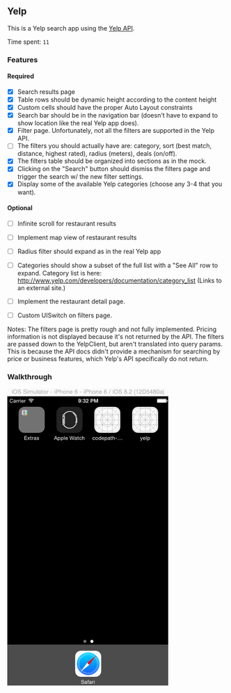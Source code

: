 ## Yelp

This is a Yelp search app using the [Yelp API](http://www.yelp.com/developers/documentation).

Time spent: `11`

### Features

#### Required

- [x] Search results page
- [x] Table rows should be dynamic height according to the content height
- [x] Custom cells should have the proper Auto Layout constraints
- [x] Search bar should be in the navigation bar (doesn't have to expand to show location like the real Yelp app does).
- [X] Filter page. Unfortunately, not all the filters are supported in the Yelp API.
- [ ] The filters you should actually have are: category, sort (best match, distance, highest rated), radius (meters), deals (on/off).
- [X] The filters table should be organized into sections as in the mock.
- [X] Clicking on the "Search" button should dismiss the filters page and trigger the search w/ the new filter settings.
- [X] Display some of the available Yelp categories (choose any 3-4 that you want).

#### Optional

- [ ] Infinite scroll for restaurant results
- [ ] Implement map view of restaurant results
- [ ] Radius filter should expand as in the real Yelp app
- [ ] Categories should show a subset of the full list with a "See All" row to expand. Category list is here: http://www.yelp.com/developers/documentation/category_list (Links to an external site.)
- [ ] Implement the restaurant detail page.
- [ ] Custom UISwitch on filters page.


Notes:
The filters page is pretty rough and not fully implemented. Pricing information is not displayed because it's not returned by the API. The filters are passed down to the YelpClient, but aren't translated into query params. This is because the API docs didn't provide a mechanism for searching by price or business features, which Yelp's API specifically do not return.

### Walkthrough

![Video Walkthrough](demo.gif)


